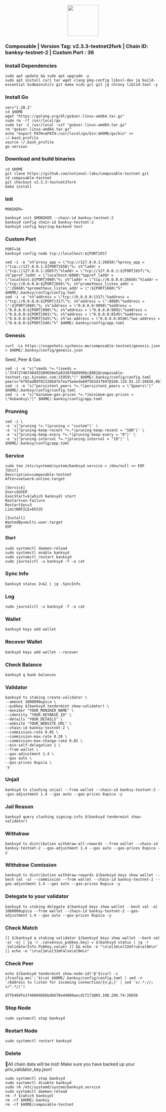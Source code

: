 

<p align="center">
  <img height="100" height="auto" src="Composable.jpg">
</p>

### Composable | Version Tag: v2.3.3-testnet2fork | Chain ID: banksy-testnet-2 | Custom Port : 36

### Install Dependencies
```
sudo apt update && sudo apt upgrade -y
sudo apt install curl tar wget clang pkg-config libssl-dev jq build-essential bsdmainutils git make ncdu gcc git jq chrony liblz4-tool -y
```

### Install Go
```
ver="1.20.2"
cd $HOME
wget "https://golang.org/dl/go$ver.linux-amd64.tar.gz"
sudo rm -rf /usr/local/go
sudo tar -C /usr/local -xzf "go$ver.linux-amd64.tar.gz"
rm "go$ver.linux-amd64.tar.gz"
echo "export PATH=$PATH:/usr/local/go/bin:$HOME/go/bin" >> ~/.bash_profile
source ~/.bash_profile
go version
```

### Download and build binaries
```
cd $HOME
git clone https://github.com/notional-labs/composable-testnet.git
cd composable-testnet
git checkout v2.3.3-testnet2fork
make install
```

### Init
```
MONIKER=
```
```
banksyd init $MONIKER --chain-id banksy-testnet-2
banksyd config chain-id banksy-testnet-2
banksyd config keyring-backend test
```

### Custom Port
```
PORT=36
banksyd config node tcp://localhost:${PORT}657
```
```
sed -i -e "s%^proxy_app = \"tcp://127.0.0.1:26658\"%proxy_app = \"tcp://127.0.0.1:${PORT}658\"%; s%^laddr = \"tcp://127.0.0.1:26657\"%laddr = \"tcp://127.0.0.1:${PORT}657\"%; s%^pprof_laddr = \"localhost:6060\"%pprof_laddr = \"localhost:${PORT}060\"%; s%^laddr = \"tcp://0.0.0.0:26656\"%laddr = \"tcp://0.0.0.0:${PORT}656\"%; s%^prometheus_listen_addr = \":26660\"%prometheus_listen_addr = \":${PORT}660\"%" $HOME/.banksy/config/config.toml
sed -i -e "s%^address = \"tcp://0.0.0.0:1317\"%address = \"tcp://0.0.0.0:${PORT}317\"%; s%^address = \":8080\"%address = \":${PORT}080\"%; s%^address = \"0.0.0.0:9090\"%address = \"0.0.0.0:${PORT}090\"%; s%^address = \"0.0.0.0:9091\"%address = \"0.0.0.0:${PORT}091\"%; s%^address = \"0.0.0.0:8545\"%address = \"0.0.0.0:${PORT}545\"%; s%^ws-address = \"0.0.0.0:8546\"%ws-address = \"0.0.0.0:${PORT}546\"%" $HOME/.banksy/config/app.toml
```

### Genesis
```
curl -Ls https://snapshots.sychonix.me/composable-testnet/genesis.json > $HOME/.banksy/config/genesis.json
```
Seed, Peer & Gas
```
sed -i -e "s|^seeds *=.*|seeds = \"3f472746f46493309650e5a033076689996c8881@composable-testnet.rpc.kjnodes.com:15959\"|" $HOME/.banksy/config/config.toml
peers="bf95ad80f82320b8fefea75eeede60f563d1f847@168.119.91.22:26656,067f0f6f1706c4ef7da49b2896f28e194e8be055@96.234.160.22:30456,4775d0152d784b3ddf4f48c2d0ebddf961b52655@43.157.56.21:26656,d5519e378247dfb61dfe90652d1fe3e2b3005a5b@65.109.68.190:15956,f23a8daca1f65aeee7ce6f6d47a56542a08538c9@66.45.233.110:26656,13c29d1d66d604e8920ba0170276368e4e77f249@88.99.3.158:22256,4bf7484e2100e9da01180fff7055642263f34ccc@65.108.71.163:26656,4c1ea1da9fb0442201e79535d71f66a5e0e1e68c@51.91.30.173:3000,7ab89f884656a66ca90fd9d44489da3c6ca1fea4@95.217.144.107:22256,3172f3c8b62d31d4c6e69afbf6109d06f864d899@43.157.62.85:26656,c97dd69796a3f55fb00d92358ec34a8185e28212@5.9.79.121:49656"
sed -i -e "s|^persistent_peers *=.*|persistent_peers = \"$peers\"|" $HOME/.banksy/config/config.toml
sed -i -e "s|^minimum-gas-prices *=.*|minimum-gas-prices = \"0ubanksy\"|" $HOME/.banksy/config/app.toml
```

### Prunning
```
sed -i \
-e 's|^pruning *=.*|pruning = "custom"|' \
-e 's|^pruning-keep-recent *=.*|pruning-keep-recent = "100"|' \
-e 's|^pruning-keep-every *=.*|pruning-keep-every = "0"|' \
-e 's|^pruning-interval *=.*|pruning-interval = "19"|' \
$HOME/.banksy/config/app.toml
```

### Service
```
sudo tee /etc/systemd/system/banksyd.service > /dev/null << EOF
[Unit]
Description=composable-testnet
After=network-online.target

[Service]
User=$USER
ExecStart=$(which banksyd) start
Restart=on-failure
RestartSec=3
LimitNOFILE=65535

[Install]
WantedBy=multi-user.target
EOF
```

#### Start
```
sudo systemctl daemon-reload
sudo systemctl enable banksyd
sudo systemctl restart banksyd
sudo journalctl -u banksyd -f -o cat
```

### Sync Info
```
banksyd status 2>&1 | jq .SyncInfo
```

### Log
```
sudo journalctl -u banksyd -f -o cat
```

### Wallet
```
banksyd keys add wallet
```

### Recover Wallet
```
banksyd keys add wallet --recover
```

### Check Balance
```
banksyd q bank balances 
```

### Validator
```
banksyd tx staking create-validator \
--amount 1000000upica \
--pubkey $(banksyd tendermint show-validator) \
--moniker "YOUR_MONIKER_NAME" \
--identity "YOUR_KEYBASE_ID" \
--details "YOUR_DETAILS" \
--website "YOUR_WEBSITE_URL" \
--chain-id banksy-testnet-2 \
--commission-rate 0.05 \
--commission-max-rate 0.20 \
--commission-max-change-rate 0.01 \
--min-self-delegation 1 \
--from wallet \
--gas-adjustment 1.4 \
--gas auto \
--gas-prices 0upica \
-y
```

### Unjail
```
banksyd tx slashing unjail --from wallet --chain-id banksy-testnet-2 --gas-adjustment 1.4 --gas auto --gas-prices 0upica -y
```

### Jail Reason
```
banksyd query slashing signing-info $(banksyd tendermint show-validator)
```

### Withdraw 
```
banksyd tx distribution withdraw-all-rewards --from wallet --chain-id banksy-testnet-2 --gas-adjustment 1.4 --gas auto --gas-prices 0upica -y
```

### Withdraw Comission
```
banksyd tx distribution withdraw-rewards $(banksyd keys show wallet --bech val -a) --commission --from wallet --chain-id banksy-testnet-2 --gas-adjustment 1.4 --gas auto --gas-prices 0upica -y
```

### Delegate to your validator
```
banksyd tx staking delegate $(banksyd keys show wallet --bech val -a) 1000000upica --from wallet --chain-id banksy-testnet-2 --gas-adjustment 1.4 --gas auto --gas-prices 0upica -y
```

### Check Match
```
[[ $(banksyd q staking validator $(banksyd keys show wallet --bech val -a) -oj | jq -r .consensus_pubkey.key) = $(banksyd status | jq -r .ValidatorInfo.PubKey.value) ]] && echo -e "\n\e[1m\e[32mTrue\e[0m\n" || echo -e "\n\e[1m\e[31mFalse\e[0m\n"
```

### Check Peer
```
echo $(banksyd tendermint show-node-id)'@'$(curl -s ifconfig.me)':'$(cat $HOME/.banksy/config/config.toml | sed -n '/Address to listen for incoming connection/{n;p;}' | sed 's/.*://; s/".*//')
```
`d7fb40dfe1f46004b6bbdb670e44008aecd17173@65.108.206.74:26656`

### Stop Node
```
sudo systemctl stop banksyd
```

### Restart Node
```
sudo systemctl restart banksyd
```

### Delete
🔺All chain data will be lost! Make sure you have backed up your priv_validator_key.json!
```
sudo systemctl stop banksyd
sudo systemctl disable banksyd
sudo rm /etc/systemd/system/banksyd.service
sudo systemctl daemon-reload
rm -f $(which banksyd)
rm -rf $HOME/.banksy
rm -rf $HOME/composable-testnet
```



